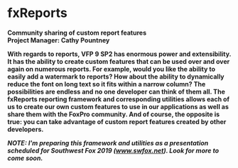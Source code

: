 # fxReports
<b>Community sharing of custom report features<b><br>
Project Manager: Cathy Pountney

With regards to reports, VFP 9 SP2 has enormous power and extensibility. It has the ability to create custom features that can be used over and over again on numerous reports. For example, would you like the ability to easily add a watermark to reports? How about the ability to dynamically reduce the font on long text so it fits within a narrow column? The possibilities are endless and no one developer can think of them all. The fxReports reporting framework and corresponding utilities allows each of us to create our own custom features to use in our applications as well as share them with the FoxPro community. And of course, the opposite is true: you can take advantage of custom report features created by other developers. 

<i>NOTE: I'm preparing this framework and utilities as a presentation scheduled for Southwest Fox 2019 (www.swfox.net). Look for more to come soon.<i>

